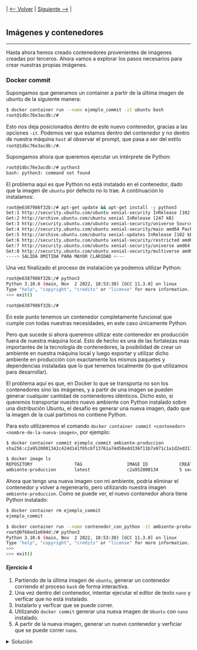 | [&lt;-- Volver](1_Docker.md) |
[Siguiente --&gt;](3_Storage.md) |
```

```

## Imágenes y contenedores

---

Hasta ahora hemos creado contenedores provenientes de imagenes creadas por terceros. Ahora vamos a explorar los pasos necesarios para crear nuestras propias imágenes.

### Docker commit

Supongamos que generamos un container a partir de la última imagen de ubuntu de la siguiente manera:

```bash
$ docker container run --name ejemplo_commit -it ubuntu bash
root@1dbc76e3acdb:/#
```

Esto nos deja posicionados dentro de este nuevo contenedor, gracias a las opciones `-it`. Podemos ver que estamos dentro del contenedor y no dentro de nuestra máquina `host` al observar el prompt, que pasa a ser del estilo `root@1dbc76e3acdb:/#`.

Supongamos ahora que queremos ejecutar un intérprete de Python:

```bash
root@1dbc76e3acdb:/# python3
bash: python3: command not found
```

El problema aquí es que Python no está instalado en el contenedor, dado que la imagen de `ubuntu` por defecto no lo trae. A continuación lo instalamos:

```bash
root@e6387986f32b:/# apt-get update && apt-get install -y python3
Get:1 http://security.ubuntu.com/ubuntu xenial-security InRelease [102 kB]
Get:2 http://archive.ubuntu.com/ubuntu xenial InRelease [247 kB]
Get:3 http://security.ubuntu.com/ubuntu xenial-security/universe Sources [43.0 kB]
Get:4 http://security.ubuntu.com/ubuntu xenial-security/main amd64 Packages [406 kB]
Get:5 http://archive.ubuntu.com/ubuntu xenial-updates InRelease [102 kB]
Get:6 http://security.ubuntu.com/ubuntu xenial-security/restricted amd64 Packages [12.8 kB]
Get:7 http://security.ubuntu.com/ubuntu xenial-security/universe amd64 Packages [187 kB]
Get:8 http://security.ubuntu.com/ubuntu xenial-security/multiverse amd64 Packages [2931 B]
----> SALIDA OMITIDA PARA MAYOR CLARIDAD <---
```

Una vez finalizado el proceso de instalación ya podemos utilizar Python:

```bash
root@e6387986f32b:/# python3
Python 3.10.6 (main, Nov  2 2022, 18:53:38) [GCC 11.3.0] on linux
Type "help", "copyright", "credits" or "license" for more information.
>>> exit()

root@e6387986f32b:/#
```

En este punto tenemos un contenedor completamente funcional que cumple con todas nuestras necesidades, en este caso únicamente Python.

Pero que sucede si ahora queremos utilizar este contenedor en producción fuera de nuestra máquina local. Esto de hecho es una de las fortalezas mas importantes de la tecnología de contenedores, la posibilidad de crear un ambiente en nuestra máquina local y luego exportar y utilizar dicho ambiente en producción con exactamente los mismos paquetes y dependencias instaladas que lo que tenemos localmente (lo que utilizamos para desarrollar).

El problema aquí es que, en Docker lo que se transporta no son los contenedores sino las imágenes,  y a partir de una imagen se pueden generar cualquier cantidad de contenedores idénticos. Dicho esto, si queremos transportar nuestro nuevo ambiente con Python instalado sobre una distribución Ubuntu, el desafío es generar una nueva imagen, dado que la imagen de la cual partimos no contiene Python.

Para esto utilizaremos el comando `docker container commit <contenedor> <nombre-de-la-nueva-imagen>`, por ejemplo:

```bash
$ docker container commit ejemplo_commit ambiente-produccion
sha256:c2a9520001342c424d141f05c6f13761a74d58edd336f11b7a971c1a1d2ed317

$ docker image ls
REPOSITORY                TAG                 IMAGE ID            CREATED             SIZE
ambiente-produccion       latest              c2a952000134        5 seconds ago       189.2 MB
```

Ahora que tengo una nueva imagen con mi ambiente, podría eliminar el contenedor y volver a regenerarlo, pero utilizando nuestra imagen `ambiente-produccion`. Como se puede ver, el nuevo contenedor ahora tiene Python instalado:

```bash
$ docker container rm ejemplo_commit
ejemplo_commit

$ docker container run --name contenedor_con_python -it ambiente-produccion bash
root@0f66ed1e694d:/# python3
Python 3.10.6 (main, Nov  2 2022, 18:53:38) [GCC 11.3.0] on linux
Type "help", "copyright", "credits" or "license" for more information.
>>> 
>>> exit()

```

#### Ejercicio 4

1. Partiendo de la última imagen de `ubuntu`, generar un contenedor corriendo el proceso `bash` de forma interactiva.
2. Una vez dentro del contenedor, intentar ejecutar el editor de texto `nano` y verficar que no está instalado.
3. Instalarlo y verficar que se puede correr.
4. Utilizando `docker commit` generar una nueva imagen de `Ubuntu` con `nano` instalado.
5. A partir de la nueva imagen, generar un nuevo contenedor y verficiar que se puede correr `nano`.





<details>
    <summary>Solución</summary>
<pre>
<code>
$ docker container run --name ejercicio4 -it ubuntu bash
.
root@0f7e17479085:/# nano
bash: nano: command not found
.
root@0f7e17479085:/# apt-get update && apt-get install -y nano
Get:1 http://security.ubuntu.com/ubuntu jammy-security InRelease [110 kB]
Get:2 http://archive.ubuntu.com/ubuntu jammy InRelease [270 kB]
Get:3 http://archive.ubuntu.com/ubuntu jammy-updates InRelease [114 kB]
(...)
.  
root@0f7e17479085:/# nano
root@0f7e17479085:/# exit
.
$ docker container ls -l
CONTAINER ID   IMAGE     COMMAND   CREATED         STATUS                     PORTS     NAMES
0f7e17479085   ubuntu    "bash"    4 minutes ago   Exited (0) 9 seconds ago             ejercicio4
.
$ docker container commit ejercicio4 ubuntu_con_nano
sha256:84a9196c1c28041ee4ac976b28917539209f282025b5dc848f829e70b5822cf6
.
$ docker image ls
REPOSITORY            TAG       IMAGE ID       CREATED          SIZE
ubuntu_con_nano       latest    84a9196c1c28   8 seconds ago    118MB
.
$ docker container run -it --name ejercicio4_nuevo ubuntu_con_nano
root@88ebe0cb22f8:/# nano
root@88ebe0cb22f8:/# exit
.
</pre>
</code>
























### Dockerfile

El método anterior es útil para generar imágenes a partir de contenedores, pero tiene muchas desventajas a la hora de su uso en producción. Es poco flexible, y la imagen no está optimizada para versionarse al igual que hacemos con nuestro código. Profundicemos sobre este punto con un ejemplo.

Supongamos que nuestro ambiente de producción no incluye únicamente Python3, sino también `python3-pip, `
Pensemos en el proceso para armar un ambiente de este tipo; habría que generar un contenedor con Ubuntu, instalar todos estos paquetes y luego hacer un commit. Ahora, ¿qué pasaría si durante nuestro proceso de desarrollo decidimos explorar la posiblidad de cambiar nuestro motor de base de datos de MySQL a PostgreSQL? ¿Cómo haríamos para generar una nueva imágen? Podríamos intentar desinstalar MySQL e instalar PostgreSQL en su lugar, pero veamos que hay dependencias como mysql-connector que sólo tienen sentido si utilizamos MySQL y que deberían también ser desinstaladas para mantener "limpia" nuestra imagen que luego será utilzada en producción. Finalmente habría que instalar los módulos de Python correspondientes para trabajar con una base de datos PostgreSQL y hacer un commit para generar la nueva imagen.

Principales desventajas del enfoque anterior:

- Si la decisión de cambiar a PostgreSQL se toma varias semanas o meses luego de generada la primer imagen, probablemente no recuerde que existían las librerías de Python que Soportan MySQL (mysql-connector) dado que los paquetes que hay instalados en la imagen no quedan documentados en ningún sitio (en realidad se pueden ver con el comando `docker history` pero esto no es práctico).
- Los cambios en los ambientes de desarrollo pueden darse decenas de veces en el transcurso de un proyecto, la desinstalación de módulos y librerías que ya no son necesarias puede volverse una tarea tediosa.
- En general cada cambio en el ambiente de desarrollo viene acompañado por un cambio en el código fuente de nuestra aplicación, lo que nos gustaría poder hacer es versionar nuestro ambiente utilizando los mismos mecanismos (ej.: GIT) que utilizamos para versionar nuestro código. Pero cada nueva imagen generada con el método de `docker commit` pesa cientos de MB y no contiene información de los paquetes que hay instalados en ella.
- Si queremos reutilizar nuestro ambiente para otro desarrollo no tenemos visibilidad de qué software hay instalado en la imagen para poder adaptarlo a las necesidades del nuevo proyecto.
- En caso de que el proceso que necesitamos correr en nuestro contenedor no sea "bash", ni siquiera hay una forma sencilla y directa de generar el ambiente por medio de  `docker commit`.

La solución a los problemas planteados anteriormente es la utilización de un archivo `Dockerfile` para la construcción de nuestra imagen.
Un archivo `Dockerfile` es básicamente un archivo de texto que describe de forma unívoca cuál es el contenido de la imagen. Para entenderlo mejor, veamos como aplicaríamos esta técnica para la creación de la imagen del ejemplo anterior.

El contenido del archivo 'Dockerfile' sería el siguiente:

```dockerfile
FROM ubuntu
LABEL maintainer="cdh@conatel.com.uy"
RUN apt-get update
RUN DEBIAN_FRONTEND=noninteractive apt-get install -y --no-install-recommends tzdata
RUN apt-get install -y python3
RUN apt-get install -y python3-pip
RUN pip3 install --upgrade pip
RUN pip3 install requests
RUN pip3 install mysql-connector==2.2.9
RUN pip3 install django==1.10
RUN echo "mysql-server mysql-server/root_password password CursoDocker2022." | debconf-set-selections
RUN echo "mysql-server mysql-server/root_password_again password CursoDocker2022." | debconf-set-selections
RUN apt-get install -y mysql-server
RUN apt-get install -y tftpd-hpa
ENV TZ=America/Montevideo
RUN ln -snf /usr/share/zoneinfo/$TZ /etc/localtime && echo $TZ > /etc/timezone
RUN apt-get install -y openssh-server
RUN apt-get install -y nginx
CMD bash
```

Una vez que tenemos el archivo `Dockerfile` creado, lo único que debemos hacer para generar la imagen es guardarlo en un directorio vacío, que se denomina `contexto`, y luego  ubicados en el mismo ejecutar:

```bash
$ docker build -t prod-env:0.1 .
```

Este proceso generará una imágen llamada `prod-env:0.1` a partir de la cual podrémos generar la cantidad de contenedores que necesítemos.

> 👉 El `:0.1` hace referencia al tag de la versión que le se asigna a la imagen que estoy creando, lo que me permite versionar diferentes ambientes o configuraciones. Si no lo especificamos, docker le asignará el tag por defecto, que es `:latest`

Este método tiene las siguientes ventajas:

- La especificación de la imagen (el archivo `Dockerfile`) ocupa apenas unos bytes por lo que se vuelve muy sencilla de transportar.
- El archivo `Dockerfile` contiene la información exacta de los paquetes que hay instalados en la imagen, lo que nos sirve de documentación.
- El archivo `Dockerfile` es totalmente versionable con un gestor de código como GIT.
- Si necesitamos hacer un cambio en nuestro ambiente sólo necesitamos modificar las líneas correspondientes del `Dockerfile` y volver a generar la imagen. No es necesario instalar y desinstalar paquetes manualmente.

Ahora, si quisiéramos generar un contenedor a partir de la imagen que construímos anteriormente, podemos ejecutar como siempre:

```bash
$ docker container run -it prod-env:0.1
root@08322e95d53c:/#
```

A continuación indicaremos los principales comandos que se utilizan dentro de un archivo `Dockerfile`:

#### `FROM`

Especifíca la imagen base a utilizar, sobre la cuál se construiría la nueva imagen. En el ejemplo estamos usando `ubuntu`.

#### `LABEL`

Permite agregar metadata de forma arbitraria a la imagen (opcional). Esto puede utilizarse con múltiples propósitos, en este caso particular se está utilizando para indicar el correo del "dueño" de la imagen. Esta medatada puede consultarse luego, cuando el contenedor esté creado, con el comando `docker inspect`.

```bash
$ docker image inspect prod-env:0.1
...
...
"Labels": {
    "maintainer": "cdh@conatel.com.uy"
}
...
...
```

#### `ADD`

Permite agregar un archivo (o directorio) a la imagen que estoy creando. Puede utilizarse por ejemplo, para incluir archivos con datos de configuración que requiera nuestra aplicación.

La sintaxis es `ADD <source> <destination>` siendo `<source>` la ubicación (path) del archivo dentro del directorio `contexto` del equipo host, y `<destination>` la ubicación donde quiero colocar el archivo dentro del contenedor.

Para definir `<source>` se pueden utilizar wildcards. Por ejemplo `ADD configuracion?.txt /data/` agregará al directorio `/data` del contenedor todos los archivos del contexto que comiencen con `configuracion` que luego tengan exactamente un caracter y que terminen con la extensión `.txt`

#### `RUN`

Ejecuta un comando, por defecto con el shell `/bin/sh -c`, agregando el resultado del comando a la imagen que se está construyendo (en una nueva capa).

#### `ENV`

Define una variable de entorno que será disponibilizada dentro del contenedor cuando éste se encuentre corriendo.

#### `CMD`

Indica cuál es el comando que el contenedor va a ejecutar por defecto cuando se ejecute, en caso de que el usuario al crear el contenedor (`docker container run`) no indique un comando específico. Esta línea en general se colocal al final del archivo `Dockerfile.`

#### Ejercicio 5

1. Crear un directorio y navegar hacia él:

```bash
$ mkdir contexto
$ cd contexto
~/contexto$
```

2. Dentro del nuevo directorio crear 3 archivos vacíos, con el comando `touch`, de la siguiente manera:

```bash
~/contexto$ touch archivo1.cfg archivo2.cfg archivo3.cfg
```

3. Dentro del mismo directorio crear un archivo `Dockerfile` con las siguientes líneas:

```dockerfile
FROM ubuntu
ADD <completar>
```

Donde dice `<completar>` se debe escribir, en una única línea, el comando necesario para agregar al directorio `/data` de la imagen los tres archivos creados en el paso 2.

4. Construir una imagen a partir del Dockerfile:

```bash
~/contexto$ docker build -t ejercicio5 .
```

5. Crear un contenedor a partir de la nueva imagen y verificar que los 3 archivos están presentes en `/data`

<details>
    <summary>Solución</summary>
<pre>
<code>
~/contexto$ cat Dockerfile
FROM ubuntu
ADD archivo?.cfg /data/
.
~/contexto$ docker build -t ejercicio5 .
Sending build context to Docker daemon  3.584kB
Step 1/2 : FROM ubuntu
 ---> a8780b506fa4
Step 2/2 : ADD archivo?.cfg /data/
 ---> 2db5ac716d3d
Successfully built 2db5ac716d3d
Successfully tagged ejercicio5:latest
.
~/contexto$ docker container run -it --rm ejercicio5
root@f69759d29668:/# cd /data
root@f69759d29668:/data# ls -la
total 8
drwxr-xr-x 2 root root 4096 Nov  7 17:17 .
drwxr-xr-x 1 root root 4096 Nov  7 17:17 ..
-rw-rw-r-- 1 root root    0 Nov  7 17:16 archivo1.cfg
-rw-rw-r-- 1 root root    0 Nov  7 17:16 archivo2.cfg
-rw-rw-r-- 1 root root    0 Nov  7 17:16 archivo3.cfg
root@f69759d29668:/data# exit
</code>
</pre>

#### Ejercicio 6

1. Modificar el `Dockerfile` construido en el ejercicio anterior para que tenga una sentencia `RUN` que instale Python de la siguiente manera `apt-get update && apt-get install -y python3 `
2. Volver a construir la imagen.
3. Crear un contenedor a partir de la imagen y verificar que Python está instalado de la siguiente manera:

```bash
root@08f5d92ad130:/# python3
Python 3.5.2 (default, Nov 23 2017, 16:37:01)
[GCC 5.4.0 20160609] on linux
Type "help", "copyright", "credits" or "license" for more information.
>>> exit()
root@08f5d92ad130:/#
```

<details>
    <summary>Solución</summary>
<pre><code>
~/contexto$ cat Dockerfile
FROM ubuntu
ADD archivo?.cfg /data/
RUN apt-get update && apt-get install -y python3
</code></pre>

#### Ejercicio 7

En este ejercicio haremos que, por defecto, los contenedores creados a partir de nuestra nueva imagen corran python en lugar de `bash`

1. En el Dockerfile que utilizamos en los ejercicios anteriores, agregar una línea al final de la siguiente manera: `CMD python3`.
2. Volver a construir la imagen.
3. Crear un contenedor a partir de la nueva imagen, pero no especificar un comando a ejecutar.
4. Verificar que al crearse, el contenedor nos deja posicionados en el interprete de Python.

<details>
    <summary>Solución</summary>
<pre><code>
~/contexto$ cat Dockerfile
FROM ubuntu
ADD archivo?.cfg /data/
RUN apt-get update && apt-get install -y python3
CMD python3
</code></pre>

#### Ejercicio 8

En este ejercicio exploraremos como utilizar las variables de entorno cambiando el directorio "home" del contenedor.

1. Partiendo del Dockerfile utilizado anteriormente, agregar la siguiente líne `ENV HOME /mi_casa`
2. Luego vamos a crear el directorio `mi_casa` dentro de la imagen agregando al Dockerfile la siguiente línea `RUN mkdir $HOME`
3. Volver a construir la imagen.
4. A partir de la nueva imagen, crear un contenedor y verficiar que al tipear `cd ~` quedamos posicionados dentro del directorio `mi_casa`. (recuerde que en el ejercicio anterior modificó el comando por defecto del contenedor, por lo que ahora para ejecutar `bash` hay que hacerlo explicitamente, o bien volver a colocar bash como comando por defecto en el Dockerfile).

<details>
    <summary>Solución</summary>
<pre>
<code>
~/contexto$ cat Dockerfile
FROM ubuntu
ADD archivo?.cfg /data/
RUN apt-get update && apt-get install -y python3
ENV HOME /mi_casa
RUN mkdir $HOME
CMD python3
.
~/contexto$ docker build -t ejercicio8 .
(...)
~/contexto$ docker container run -it --rm ejercicio8 /bin/bash
root@2b1b88794be8:/# cd
root@2b1b88794be8:~# pwd
/mi_casa
</code>
</pre>

### Optimización de la construcción de imágenes

Antes de aprender como escribir nuestro archivo Dockerfile para generar nuestras imágenes de forma mas eficiente, es necesario entender como funciona el proceso de construcción de una imágen a bajo nivel. Cuando creamos una imagen a partir de un archivo Dockerfile con el comando

El objetivo de la estructura de capas almacenadas en cache es optimizar el tiempo de construcción de las imagenes y el espacio en disco que consumen los contenedores, mas sobre esto

En caso de que encuentre una imagen que se corresponda con dicha directiva, se saltea el paso de la generación de la misma (porque ya está generada) y pasa a la siguiente directiva. Este proceso se repite hasta que alguna de las imágenes no se encuentre en cache local, en tal caso Docker crea dicha imagen

Dado que las capas son read-only, si una capa posterior modifica un archivo contenido en una capa anterior, es necesario copiar nuevamente el archivo completo en la capa posterior, siéndo esta última copia la que se utilizará. Esta forma de construir las imágenes como capas una sobre otra, tiene la implicancia de que si modificamos una capa "del medio", será necesario volver a generar todas las capas sucesivas, dado que las capas no son autocontenidas sino que se basan en su capa anterior incluyendo únicamente los "nuevos archivos".

Entender esto es la clave para generar archivos Dockerfile mas eficientes; veámoslo con un ejemplo.

Cuando construímos nuestra imagen 

#### `Ejercicio 9`

1. `Generar una nueva carpeta:`

   ```
   code
   ```
2. `Dentro de la nueva carpeta, generar un archivo de configuración:`

   ```
   code
   ```
3. `Generar un archivo `

```
code
```

4. `Construir la imagen.`

```
code
```

5. `Modificar el archivo de configuración.`

```
code
```

6. `Construir la nueva imagen y ver que todas las capas posteriores a la sentencia `

```
code
```

7. `Ahora modificamos el Dockerfile colocando la sentencia `

```
code
```

7. `Volvemos a construir la imagen`

```
code
```

8. `Modificar nuevamente el archivo`

```
code
```

9. `Finalmente, construimos una última vez la imagen viendo que esta vez el proceso es mucho mas rápido.`

```
code
```

### `Contenedores vs imágenes`

`Si bien conceptualmente las diferencias entre contenedores e imágenes son importantes, la realidad es que si análizamos uno y otro a bajo nivel, tienen una estructura casí idéntica. De hecho la imagen es parte del contenedor; veamos esto en mas detalle. Un contenedor es una imagen a la que se le agrega una capa adicional con permisos de escritura. Esta capa contendrá todos los archivos que se generen en el contenedor mientras el mismo esté corriendo. Esta capa con permiso de escritura permanecerá en nuestro sistema haciendo persistentes los datos contenidos en ella mientras el contenedor exista; cuando borramos un contenedor de nuestro sistema con el comando `

`img`

`La forma en que están estructurados los contenedores presenta un beneficio muy importante, y es que si corremos varios conenedores derivados de una misma imagen, el espacio que ocupará cada uno en disco será unicamente la sumatoria de todas las capas superiores (capas de contenedor) mas la imagen en sí, que se sumará una única vez. El diagrama a continuación muestra este concepto gráficamente:`

`img`

`| `
